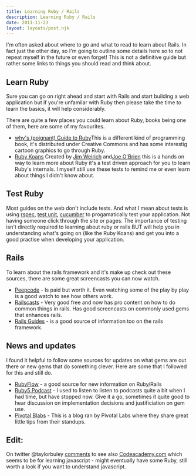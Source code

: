 ```yaml
---
title: Learning Ruby / Rails
description: Learning Ruby / Rails
date: 2011-11-23
layout: layouts/post.njk
---
```

I'm often asked about where to go and what to read to learn about Rails. In fact just the other day, so I'm going to outline some details here so to not repeat myself in the future or even forget! This is not a definitive guide but rather some links to things you should read and think about.

## Learn Ruby

Sure you can go on right ahead and start with Rails and start building a web application but if you're unfamilar with Ruby then please take the time to learn the basics, it will help considerably.

There are quite a few places you could learn about Ruby, books being one of them, here are some of my favourites.

- [why's (poignant) Guide to Ruby](http://en.wikipedia.org/wiki/Why's_(poignant)_Guide_to_Ruby)This is a different kind of programming book, it's distributed under Creative Commons and has some interestig cartoon graphics to go through Ruby.
- [Ruby Koans](http://rubykoans.com/) Created by [Jim Weirich](http://twitter.com/jimweirich) and[Joe O'Brien](http://twitter.com/objo) this is a hands on way to learn more about Ruby it's a test driven approach for you to learn Ruby's internals. I myself still use these tests to remind me or even learn about things I didn't know about.

## Test Ruby

Most guides on the web don't include tests. And what I mean about tests is using [rspec](http://rspec.info/), [test unit](http://www.ruby-doc.org/stdlib-1.9.2/libdoc/test/unit/rdoc/Test/Unit.html), [cucumber](http://cukes.info/) to progamatically test your application. Not having someone click through the site or pages. The importance of testing isn't directly required to learning about ruby or rails BUT will help you in understanding what's going on (like the Ruby Koans) and get you into a good practise when developing your application.

## Rails

To learn about the rails framework and it's make up check out these sources, there are some great screencasts you can now watch.

- [Peepcode](http://peepcode.com) - Is paid but worth it. Even watching some of the play by play is a good watch to see how others work.
- [Railscasts](http://railscasts.com) - Very good free and now has pro content on how to do common things in rails. Has good screencasts on commonly used gems that enhances rails.
- [Rails Guides](http://guides.rubyonrails.org/) - is a good source of information too on the rails framework.

## News and updates

I found it helpful to follow some sources for updates on what gems are out there or new gems that do something clever. Here are some that I followed for this and still do.

- [RubyFlow](http://rubyflow.com) - a good source for new information on Ruby/Rails
- [Ruby5 Podcast](http://ruby5.envylabs.com/) - I used to listen to listen to podcasts quite a bit when I had time, but have stopped now. Give it a go, sometimes it quite good to hear discussion on implementation decisions and justificiation on gem use.
- [Pivotal Blabs](http://pivotallabs.com/blabs) - This is a blog ran by Pivotal Labs where they share great little tips from their standups.

## Edit:

On twitter @taylorbuley [comments](https://twitter.com/#!/taylorbuley/status/139389431919546368) to see also [Codeacademy.com](http://codeacademy.com/#!/exercise/0) which seems to be for learning javascript - might eventually have some Ruby, still worth a look if you want to understand javascript.

